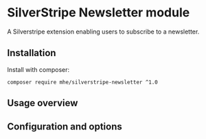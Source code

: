 # SilverStripe Newsletter module

A Silverstripe extension enabling users to subscribe to a newsletter.

## Installation

Install with composer:

    composer require mhe/silverstripe-newsletter ^1.0

## Usage overview

## Configuration and options

